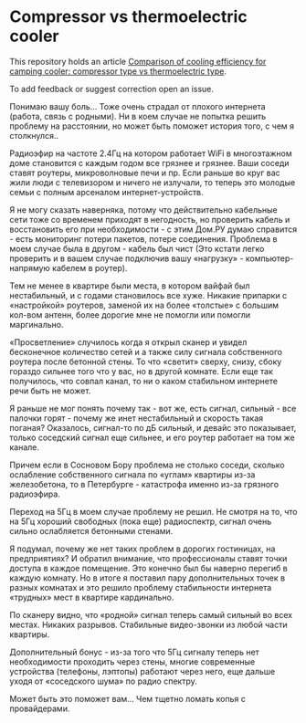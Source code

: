# Compressor vs thermoelectric cooler
This repository holds an article [Comparison of cooling efficiency for camping cooler: compressor type vs thermoelectric type](https://0anton.github.io/compressor-vs-thermoelectic-cooler/).

To add feedback or suggest correction open an issue.


Понимаю вашу боль… Тоже очень страдал от плохого интернета (работа, связь с родными). Ни в коем случае не попытка решить проблему на расстоянии, но может быть поможет история того, с чем я столкнулся.. 

Радиоэфир на частоте 2.4Гц на котором работает WiFi в многоэтажном доме становится с каждым годом все грязнее и грязнее. Ваши соседи ставят роутеры, микроволновые печи и пр. Если раньше во круг вас жили люди с телевизором и ничего не излучали, то теперь это молодые семьи с полным арсеналом интернет-устройств.

Я не могу сказать наверняка, потому что действительно кабельные сети тоже со временем приходят в негодность, но проверить кабель и восстановить его при необходимости - с этим Дом.РУ думаю справится - есть мониторинг потери пакетов, потере соединения. Проблема в моем случае была в другом - кабель был чист (Это кстати легко проверить и в вашем случае подключив вашу «нагрузку» - компьютер-  напрямую кабелем в роутер).

Тем не менее в квартире были места, в котором вайфай был нестабильный, и с годами становилось все хуже. Никакие припарки с «настройкой» роутеров, заменой их на более «толстые» с большим кол-вом антенн, более дорогие мне не помогли или помогли маргинально.

«Просветление» случилось когда я открыл сканер и увидел бесконечное количество сетей и а также силу сигнала собственного роутера после бетонной стены. То что «светит» сверху, снизу, сбоку гораздо сильнее того что у вас, но в другой комнате. Если еще так получилось, что совпал канал, то ни о каком стабильном интернете речи быть не может.

Я раньше не мог понять почему так - вот же, есть сигнал, сильный - все палочки горят - почему же инет нестабильный и скорость такая поганая? Оказалось, сигнал-то по дБ сильный, и девайс это показывает, только соседский сигнал еще сильнее, и его роутер работает на том же канале.

Причем если в Сосновом Бору проблема не столько соседи, сколько ослабление собственного сигнала по «углам» квартиры из-за железобетона, то в Петербурге - катастрофа именно из-за грязного радиоэфира.

Переход на 5Гц в моем случае проблему не решил. Не смотря на то, что на 5Гц хороший свободных (пока еще) радиоспектр, сигнал очень сильно ослабляется бетонными стенами.

Я подумал, почему же нет таких проблем в дорогих гостиницах, на предприятиях? И обратил внимание, что профессионалы ставят точки доступа в каждое помещение. Это конечно был бы наверно перегиб в каждую комнату.  Но в итоге я поставил пару дополнительных точек в разных комнатах и это решило проблему стабильности интернета «трудных» мест в квартире кардинально.

По сканеру видно, что «родной» сигнал теперь самый сильный во всех местах. Никаких разрывов. Стабильные видео-звонки из любой части квартиры.

Дополнительный бонус - из-за того что 5Гц сигналу теперь нет необходимости проходить через стены, многие современные устройства (телефоны, лэптопы) работают через него, еще дальше уходя от «соседского шума» по радио спектру.

Может быть это поможет вам… Чем тщетно ломать копья с провайдерами.